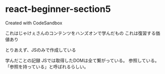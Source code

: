 # react-beginner-section5
Created with CodeSandbox

これはじゃけぇさんのコンテンツをハンズオンで学んだもの
これは復習する価値あり

 とりあえず、JSのみで作成している


学んだことの記録
 JSでは取得したDOMは全て繋がっている。
 参照している。
 「参照を持っている」と呼ばれるらしい。

